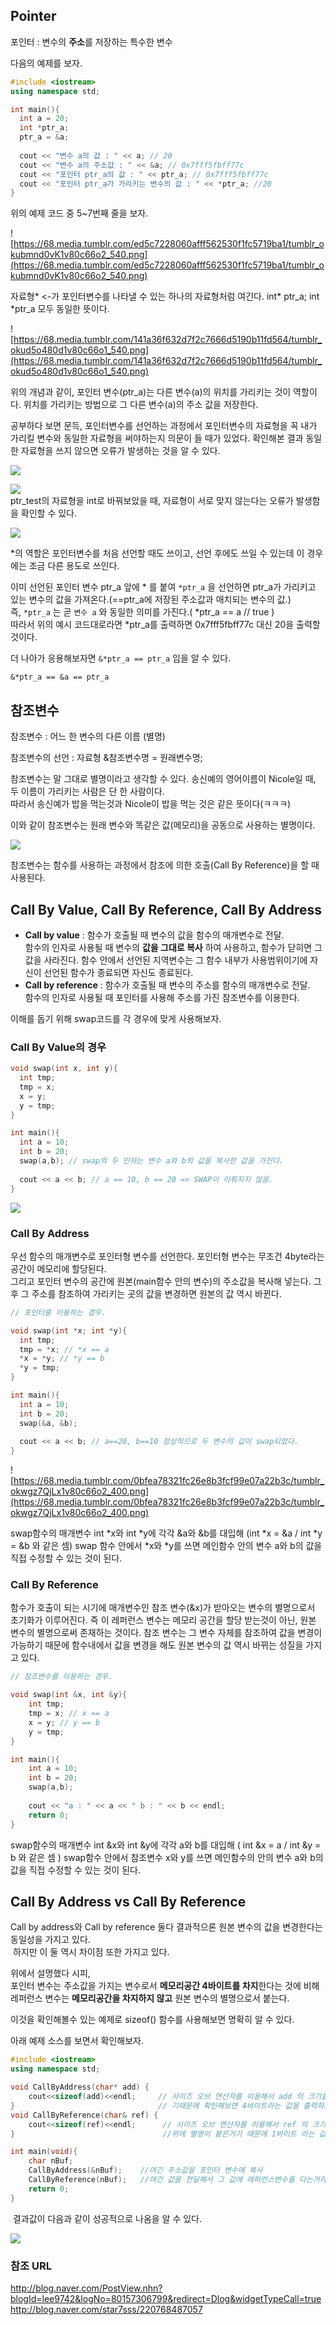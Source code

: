 ## Pointer

포인터 : 변수의 **주소**를 저장하는 특수한 변수

다음의 예제를 보자.

```c++
#include <iostream>
using namespace std;

int main(){
  int a = 20;
  int *ptr_a; 
  ptr_a = &a;
  
  cout << "변수 a의 값 : " << a; // 20
  cout << "변수 a의 주소값 : " << &a; // 0x7fff5fbff77c
  cout << "포인터 ptr_a의 값 : " << ptr_a; // 0x7fff5fbff77c
  cout << "포인터 ptr_a가 가리키는 변수의 값 : " << *ptr_a; //20
}
```

위의 예제 코드 중 5~7번째 줄을 보자.

![https://68.media.tumblr.com/ed5c7228060afff562530f1fc5719ba1/tumblr_okubmnd0vK1v80c66o2_540.png](https://68.media.tumblr.com/ed5c7228060afff562530f1fc5719ba1/tumblr_okubmnd0vK1v80c66o2_540.png)<br>

자료형* <-가 포인터변수를 나타낼 수 있는 하나의 자료형처럼 여긴다. int* ptr_a; int *ptr_a 모두 동일한 뜻이다.<br>

![https://68.media.tumblr.com/141a36f632d7f2c7666d5190b11fd564/tumblr_okud5o480d1v80c66o1_540.png](https://68.media.tumblr.com/141a36f632d7f2c7666d5190b11fd564/tumblr_okud5o480d1v80c66o1_540.png)

위의 개념과 같이, 포인터 변수(ptr_a)는 다른 변수(a)의 위치를 가리키는 것이 역할이다. 위치를 가리키는 방법으로 그 다른 변수(a)의 주소 값을 저장한다.

공부하다 보면 문득, 포인터변수를 선언하는 과정에서 포인터변수의 자료형을 꼭 내가 가리킬 변수와 동일한 자료형을 써야하는지 의문이 들 때가 있었다. 확인해본 결과 동일한 자료형을 쓰지 않으면 오류가 발생하는 것을 알 수 있다.

![](https://68.media.tumblr.com/2fadd1c8976cf3cbfdd6a329b29f4f47/tumblr_okucnsRik71v80c66o1_540.png)<br>

![](https://68.media.tumblr.com/991ea3b2ab915d8036b5becdfe7672c6/tumblr_okucnsRik71v80c66o2_1280.png) <br> ptr_test의 자료형을 int로 바꿔보았을 때, 자료형이 서로 맞지 않는다는 오류가 발생함을 확인할 수 있다.

![](https://68.media.tumblr.com/ace08db0cd7d7ba594b841ba063bc2ff/tumblr_okucnsRik71v80c66o3_540.png)<br>



*의 역할은 포인터변수를 처음 선언할 때도 쓰이고, 선언 후에도 쓰일 수 있는데 이 경우에는 조금 다른 용도로 쓰인다.

이미 선언된 포인터 변수 ptr_a 앞에 * 를 붙여 `*ptr_a` 을 선언하면 ptr_a가 가리키고 있는 변수의 값을 가져온다.(==ptr_a에 저장된 주소값과 매치되는 변수의 값.) <br> 즉, `*ptr_a` 는 곧 `변수 a` 와 동일한 의미를 가진다.( *ptr_a == a // true )<br> 따라서 위의 예시 코드대로라면 *ptr_a를 출력하면 0x7fff5fbff77c 대신 20을 출력할 것이다. 

더 나아가 응용해보자면 `&*ptr_a == ptr_a` 임을 알 수 있다. 

```
&*ptr_a == &a == ptr_a
```



## 참조변수

참조변수 : 어느 한 변수의 다른 이름 (별명)

참조변수의 선언 : 자료형 &참조변수명 = 원래변수명;

참조변수는 말 그대로 별명이라고 생각할 수 있다. 송신예의 영어이름이 Nicole일 때, 두 이름이 가리키는 사람은 단 한 사람이다.<br>따라서 송신예가 밥을 먹는것과 Nicole이 밥을 먹는 것은 같은 뜻이다(ㅋㅋㅋ)

이와 같이 참조변수는 원래 변수와 똑같은 값(메모리)을 공동으로 사용하는 별명이다.

![](https://68.media.tumblr.com/e2992410b40615c140f29bcd75922c01/tumblr_okxzxfLOXx1v80c66o1_540.png)



참조변수는 함수를 사용하는 과정에서 참조에 의한 호출(Call By Reference)을 할 때 사용된다.



## Call By Value, Call By Reference, Call By Address

- **Call by value** : 함수가 호출될 때 변수의 값을 함수의 매개변수로 전달.<br> 함수의 인자로 사용될 때 변수의 **값을 그대로 복사** 하여 사용하고, 함수가 닫히면 그 값을 사라진다. 함수 안에서 선언된 지역변수는 그 함수 내부가 사용범위이기에 자신이 선언된 함수가 종료되면 자신도 종료된다.
- **Call by reference** : 함수가 호출될 때 변수의 주소를 함수의 매개변수로 전달.<br>  함수의 인자로 사용될 때 포인터를 사용해 주소를 가진 참조변수를 이용한다.



이해를 돕기 위해 swap코드를 각 경우에 맞게 사용해보자.

### Call By Value의 경우

```c++
void swap(int x, int y){
  int tmp;
  tmp = x;
  x = y;
  y = tmp;
}

int main(){
  int a = 10;
  int b = 20;
  swap(a,b); // swap의 두 인자는 변수 a와 b의 값을 복사한 값을 가진다.
  
  cout << a << b; // a == 10, b == 20 => SWAP이 이뤄지지 않음.
}
```

![](https://68.media.tumblr.com/47f251a82a4e333339d4b94fb0201364/tumblr_okwgz7QjLx1v80c66o1_400.png)





### Call By Address

우선 함수의 매개변수로 포인터형 변수를 선언한다. 포인터형 변수는 무조건 4byte라는 공간이 메모리에 할당된다.<br>그리고 포인터 변수의 공간에 원본(main함수 안의 변수)의 주소값을 복사해 넣는다. 그 후 그 주소를 참조하여 가리키는 곳의 값을 변경하면 원본의 값 역시 바뀐다.

```c++
// 포인터를 이용하는 경우. 

void swap(int *x; int *y){
  int tmp;
  tmp = *x; // *x == a
  *x = *y; // *y == b
  *y = tmp;
}

int main(){
  int a = 10;
  int b = 20;
  swap(&a, &b);
  
  cout << a << b; // a==20, b==10 정상적으로 두 변수의 값이 swap되었다.
}
```

![https://68.media.tumblr.com/0bfea78321fc26e8b3fcf99e07a22b3c/tumblr_okwgz7QjLx1v80c66o2_400.png](https://68.media.tumblr.com/0bfea78321fc26e8b3fcf99e07a22b3c/tumblr_okwgz7QjLx1v80c66o2_400.png)

swap함수의 매개변수 int *x와 int *y에 각각 &a와 &b를 대입해 (int *x = &a / int *y = &b 와 같은 셈) swap 함수 안에서 *x와 *y를 쓰면 메인함수 안의 변수 a와 b의 값을 직접 수정할 수 있는 것이 된다.



### Call By Reference

함수가 호출이 되는 시기에 매개변수인 참조 변수(&x)가 받아오는 변수의 별명으로서 초기화가 이루어진다. 즉 이 레퍼런스 변수는 메모리 공간을 할당 받는것이 아닌, 원본 변수의 별명으로써 존재하는 것이다. 참조 변수는 그 변수 자체를 참조하여 값을 변경이 가능하기 때문에 함수내에서 값을 변경을 해도 원본 변수의 값 역시 바뀌는 성질을 가지고 있다.

```c++
// 참조변수를 이용하는 경우. 

void swap(int &x, int &y){
    int tmp;
    tmp = x; // x == a
    x = y; // y == b
    y = tmp;
}

int main(){
    int a = 10;
    int b = 20;
    swap(a,b);
    
    cout << "a : " << a << " b : " << b << endl;
    return 0;
}
```

swap함수의 매개변수 int &x와 int &y에 각각 a와 b를 대입해 ( int &x = a / int &y = b 와 같은 셈 ) swap함수 안에서 참조변수 x와 y를  쓰면 메인함수의 안의 변수 a와 b의 값을 직접 수정할 수 있는 것이 된다.



## Call By Address vs Call By Reference

Call by address와 Call by reference 둘다 결과적으론 원본 변수의 값을 변경한다는 동일성을 가지고 있다.<br>  하지만 이 둘 역시 차이점 또한 가지고 있다.

위에서 설명했다 시피,<br> 포인터 변수는 주소값을 가지는 변수로서 **메모리공간 4바이트를 차지**한다는 것에 비해<br> 레퍼런스 변수는 **메모리공간을 차지하지 않고** 원본 변수의 별명으로서 붙는다.

이것을 확인해볼수 있는 예제로 sizeof() 함수를 사용해보면 명확히 알 수 있다.

아래 예제 소스를 보면서 확인해보자.

```c++
#include <iostream>
using namespace std;

void CallByAddress(char* add) {
    cout<<sizeof(add)<<endl;     // 사이즈 오브 연산자를 이용해서 add 의 크기을 보면 포인터 변수
}                                // 기때문에 확인해보면 4바이트라는 값을 출력하고
void CallByReference(char& ref) {
    cout<<sizeof(ref)<<endl;      // 사이즈 오브 연산자를 이용해서 ref 의 크기를 보면 char형 변수
}                                 //위에 별명이 붙은거기 때문에 1바이트 라는 값을 확인할수 있습니다

int main(void){
    char nBuf;
    CallByAddress(&nBuf);    //여긴 주소값을 포인터 변수에 복사
    CallByReference(nBuf);   //여긴 값을 전달해서 그 값에 레퍼런스변수를 다는거라고 보면 됩니다.
    return 0;
}
```

 결과값이 다음과 같이 성공적으로 나옴을 알 수 있다.

![](https://68.media.tumblr.com/bb49c8604d0f257e0e3a9f80a521b6b0/tumblr_oky300qqSR1v80c66o1_1280.png)



### 참조 URL

http://blog.naver.com/PostView.nhn?blogId=lee9742&logNo=80157306799&redirect=Dlog&widgetTypeCall=true<br>http://blog.naver.com/star7sss/220768487057<br>